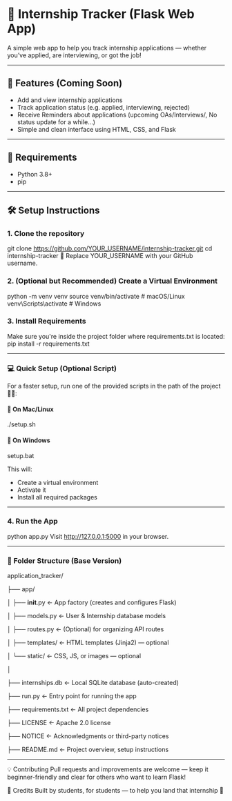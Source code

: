# 🎯 Internship Tracker (Flask Web App)

A simple web app to help you track internship applications — whether you’ve applied, are interviewing, or got the job!

---

## 🚀 Features (Coming Soon)
- Add and view internship applications
- Track application status (e.g. applied, interviewing, rejected)
- Receive Reminders about applications (upcoming OAs/Interviews/, No status update for a while...)
- Simple and clean interface using HTML, CSS, and Flask

---

## 🧰 Requirements
- Python 3.8+
- pip

---

## 🛠️ Setup Instructions

### 1. Clone the repository
git clone https://github.com/YOUR_USERNAME/internship-tracker.git
cd internship-tracker
🔁 Replace YOUR_USERNAME with your GitHub username.

### 2. (Optional but Recommended) Create a Virtual Environment
python -m venv venv
source venv/bin/activate     # macOS/Linux
venv\Scripts\activate        # Windows

### 3. Install Requirements
Make sure you're inside the project folder where requirements.txt is located:
pip install -r requirements.txt

---

### 💻 Quick Setup (Optional Script)

For a faster setup, run one of the provided scripts in the path of the project👂🏾:

#### 🔹 On Mac/Linux

./setup.sh

#### 🔹 On Windows

setup.bat

This will:

- Create a virtual environment
- Activate it
- Install all required packages

---

### 4. Run the App

python app.py
Visit http://127.0.0.1:5000 in your browser.

---

### 📁 Folder Structure (Base Version)

application_tracker/

├── app/

│   ├── __init__.py ← App factory (creates and configures Flask)

│   ├── models.py ← User & Internship database models

│   ├── routes.py ← (Optional) for organizing API routes

│   ├── templates/ ← HTML templates (Jinja2) — optional

│   └── static/ ← CSS, JS, or images — optional

│

├── internships.db ← Local SQLite database (auto-created)

├── run.py ← Entry point for running the app

├── requirements.txt ← All project dependencies

├── LICENSE ← Apache 2.0 license

├── NOTICE ← Acknowledgments or third-party notices

├── README.md ← Project overview, setup instructions

---

💡 Contributing
Pull requests and improvements are welcome — keep it beginner-friendly and clear for others who want to learn Flask!

🧠 Credits
Built by students, for students — to help you land that internship 🚀
